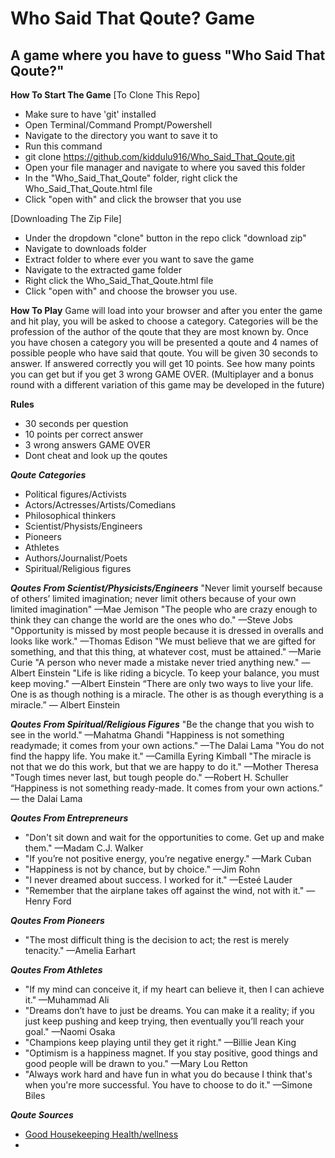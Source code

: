 Who Said That Qoute? Game
=========================
A game where you have to guess "Who Said That Qoute?"
----------------------------------------------

**How To Start The Game**
[To Clone This Repo]
+ Make sure to have 'git' installed
+ Open Terminal/Command Prompt/Powershell
+ Navigate to the directory you want to save it to
+ Run this command
+ git clone https://github.com/kiddulu916/Who_Said_That_Qoute.git
+ Open your file manager and navigate to where you saved this folder
+ In the "Who_Said_That_Qoute" folder, right click the Who_Said_That_Qoute.html file
+ Click "open with" and click the browser that you use

[Downloading The Zip File]
+ Under the dropdown "clone" button in the repo click "download zip"
+ Navigate to downloads folder
+ Extract folder to where ever you want to save the game 
+ Navigate to the extracted game folder
+ Right click the Who_Said_That_Qoute.html file 
+ Click "open with" and choose the browser you use. 

**How To Play**
Game will load into your browser and after you enter the game and hit play, you will be asked to choose a category.
Categories will be the profession of the author of the qoute that they are most known by. Once you have chosen a category
you will be presented a qoute and 4 names of possible people who have said that qoute. You will be given 30 seconds to answer.
If answered correctly you will get 10 points. See how many points you can get but if you get 3 wrong GAME OVER.
(Multiplayer and a bonus round with a different variation of this game may be developed in the future)

**Rules**
+ 30 seconds per question
+ 10 points per correct answer
+ 3 wrong answers GAME OVER
+ Dont cheat and look up the qoutes 

***Qoute Categories***
+ Political figures/Activists
+ Actors/Actresses/Artists/Comedians
+ Philosophical thinkers
+ Scientist/Physists/Engineers
+ Pioneers
+ Athletes
+ Authors/Journalist/Poets
+ Spiritual/Religious figures

***Qoutes From Scientist/Physicists/Engineers***
"Never limit yourself because of others’ limited imagination; never limit others because of your own limited imagination" —Mae Jemison
"The people who are crazy enough to think they can change the world are the ones who do." —Steve Jobs
"Opportunity is missed by most people because it is dressed in overalls and looks like work." —Thomas Edison
"We must believe that we are gifted for something, and that this thing, at whatever cost, must be attained." —Marie Curie
"A person who never made a mistake never tried anything new." —Albert Einstein 
"Life is like riding a bicycle. To keep your balance, you must keep moving." —Albert Einstein 
“There are only two ways to live your life. One is as though nothing is a miracle. The other is as though everything is a miracle.” — Albert Einstein


***Qoutes From Spiritual/Religious Figures***
"Be the change that you wish to see in the world." —Mahatma Ghandi
"Happiness is not something readymade; it comes from your own actions." —The Dalai Lama 
"You do not find the happy life. You make it." —Camilla Eyring Kimball 
"The miracle is not that we do this work, but that we are happy to do it." —Mother Theresa 
"Tough times never last, but tough people do." —Robert H. Schuller 
“Happiness is not something ready-made. It comes from your own actions.” — the Dalai Lama


***Qoutes From Entrepreneurs***
+ "Don't sit down and wait for the opportunities to come. Get up and make them." —Madam C.J. Walker
+ "If you’re not positive energy, you’re negative energy." —Mark Cuban 
+ "Happiness is not by chance, but by choice." —Jim Rohn 
+ "I never dreamed about success. I worked for it." —Esteé Lauder 
+ "Remember that the airplane takes off against the wind, not with it." —Henry Ford 

***Qoutes From Pioneers***
+ "The most difficult thing is the decision to act; the rest is merely tenacity." —Amelia Earhart

***Qoutes From Athletes***
+ "If my mind can conceive it, if my heart can believe it, then I can achieve it." —Muhammad Ali
+ "Dreams don’t have to just be dreams. You can make it a reality; if you just keep pushing and keep trying, then eventually you’ll reach your goal." —Naomi Osaka 
+ "Champions keep playing until they get it right." —Billie Jean King 
+ "Optimism is a happiness magnet. If you stay positive, good things and good people will be drawn to you." —Mary Lou Retton 
+ "Always work hard and have fun in what you do because I think that's when you're more successful. You have to choose to do it." —Simone Biles 

***Qoute Sources***
+ [Good Housekeeping Health/wellness][goodHousekeeping]
+ 

[goodHousekeeping]: https://www.goodhousekeeping.com/health/wellness/g2401/inspirational-quotes/?utm_source=google&utm_medium=cpc&utm_campaign=mgu_ga_ghk_md_dsa_prog_org_us_g2401&gad_source=1&gclid=CjwKCAjwl6-3BhBWEiwApN6_koGP68zlEqpgG72bAPtj74_hxQ-k7QGCBs12y-dxuuQXNNS4C2QTjxoCjuoQAvD_BwE "goodHousekeeping" 
